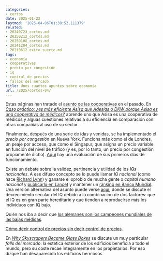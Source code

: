 ```yaml
---
categories:
- cortos
date: 2025-01-22
lastmod: '2025-04-06T01:38:53.111379'
related:
- 20240723_cortos.md
- 20250212_cortos.md
- 20250108_cortos.md
- 20241204_cortos.md
- 20210612_exito_suerte.md
tags:
- economía
- cooperativas
- precio por congestión
- iq
- control de precios
- fallos del mercado
title: Unos cuantos apuntes sobre economía
url: /2025/cortos-04/
---
```


Estas páginas han tratado el [asunto de las cooperativas](/tags/cooperativas/) en el pasado. En [_Caso práctico: ¿es más eficiente Asisa que Adeslas o DKW porque Asisa es una cooperativa de médicos?_](https://derechomercantilespana.blogspot.com/2025/01/caso-practico-es-mas-eficiente-asisa.html) aprende uno que Asisa es una cooperativa de médicos y alguas cuestiones relativas a su eficiencia en comparación con otras compañías al uso de su sector.

Finalmente, después de una serie de idas y venidas, se ha implementado el _precio por congestión_ en Nueva York. Funciona más como el de Londres, un peaje por acceso, que como el Singapur, que asigna un precio variable en función del nivel de tráfico (y es, por lo tanto, un precio por congestión propiamente dicho). [Aquí](https://thezvi.substack.com/p/nyc-congestion-pricing-early-days) hay una evaluación de sus primeros días de funcionamiento.

Existe un debate sobre la validez, pertinencia y utilidad de los _IQs nacionales_. A ese difuso concepto se lo puede llamar _IQ nacional_ (como hace [Richard Lynn](https://es.wikipedia.org/wiki/Richard_Lynn)) y ganarse el oprobio de mucha gente o _capital humano nacional_ y
[publicarlo en Lancet](https://www.thelancet.com/journals/lancet/article/PIIS0140-6736(18)31941-X/fulltext) y
mantener un [ránking en Banco Mundial](https://datacatalog.worldbank.org/search/dataset/0038030).
Una versión alternativa del asunto puede verse [aquí](https://www.sebjenseb.net/p/international-dysgenics-do-matter),
donde se discute el decrecimiento secular del IQ debido a la combinacíon de dos factores: que el IQ es en gran parte hereditario y que tienden a reproducirse más los individuos con IQ bajo.

Quién nos iba a decir que [los alemanes son los campeones mundiales de las bajas médicas](https://www.thetimes.com/world/europe/article/germans-labelled-world-champions-of-sick-leave-by-health-insurer-7520dzgbt).

[Cómo decir control de precios sin decir control de precios](https://nadaesgratis.es/admin/cuatro-observaciones-y-tres-preguntas-sobre-el-nuevo-indice-de-referencia-para-la-actualizacion-del-alquiler-de-vivienda).

En [_Why Skyscrapers Became Glass Boxes_](https://www.construction-physics.com/p/why-skyscrapers-became-glass-boxes) se discute un muy particular _fallo del mercado_: la estética exterior de los edificios beneficia a todo el mundo, pero su coste recae íntegramente en los propietarios. Por eso dizque han desaparecido los edificios hermosos.
